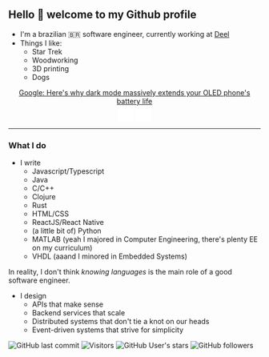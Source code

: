 ## Hello :vulcan_salute: welcome to my Github profile

- I'm a brazilian 🇧🇷 software engineer, currently working at [Deel](https://www.deel.com/pt/)
- Things I like:
    - Star Trek
    - Woodworking
    - 3D printing
    - Dogs

<div align="center">
<a href="https://www.zdnet.com/article/google-heres-why-dark-mode-massively-extends-your-oled-phones-battery-life" target="_blank" align="center">Google: Here's why dark mode massively extends your OLED phone's battery life</a>
</div>

<div align="center">
<a href="https://linkedin.com/in/yago-dorea" target="_blank"><img align="center" alt="Yago Dorea | LinkedIn" width="32px" src="https://raw.githubusercontent.com/yagodorea/yagodorea/main/icons/linkedin.svg" /></a>
<!-- <a href="https://www.instagram.com/_yago.jpeg/" target="_blank"><img align="center" alt="Yago Dorea | Instagram" width="32px" src="https://raw.githubusercontent.com/yagodorea/yagodorea/main/icons/instagram.svg" /></a> -->
<a href="https://medium.com/@yagodrea" target="_blank"><img align="center" alt="Yago Dorea | Medium" width="32px" src="https://raw.githubusercontent.com/yagodorea/yagodorea/main/icons/medium.svg" /></a>
<!-- <a href="https://twitter.com/yago_txt" target="_blank"><img align="center" alt="Yago Dorea | Twitter" width="32px" src="https://raw.githubusercontent.com/yagodorea/yagodorea/main/icons/twitter.svg" /></a> -->
<br />
</div>

---

### What I do

- I write
  - Javascript/Typescript
  - Java
  - C/C++
  - Clojure
  - Rust
  - HTML/CSS
  - ReactJS/React Native
  - (a little bit of) Python
  - MATLAB (yeah I majored in Computer Engineering, there's plenty EE on my curriculum)
  - VHDL (aaand I minored in Embedded Systems)

In reality, I don't think _knowing languages_ is the main role of a good software engineer.
- I design
  - APIs that make sense
  - Backend services that scale
  - Distributed systems that don't tie a knot on our heads
  - Event-driven systems that strive for simplicity

![GitHub last commit](https://img.shields.io/github/last-commit/yagodorea/yagodorea)
![Visitors](https://visitor-badge.laobi.icu/badge?page_id=yagodorea.yagodorea)
![GitHub User's stars](https://img.shields.io/github/stars/yagodorea?style=social)
![GitHub followers](https://img.shields.io/github/followers/yagodorea?style=social)

<!--
**yagodorea/yagodorea** is a ✨ _special_ ✨ repository because its `README.md` (this file) appears on your GitHub profile.

Here are some ideas to get you started:

- 🔭 I’m currently working on ...
- 🌱 I’m currently learning ...
- 👯 I’m looking to collaborate on ...
- 🤔 I’m looking for help with ...
- 💬 Ask me about ...
- 📫 How to reach me: ...
- 😄 Pronouns: ...
- ⚡ Fun fact: ...
-->
